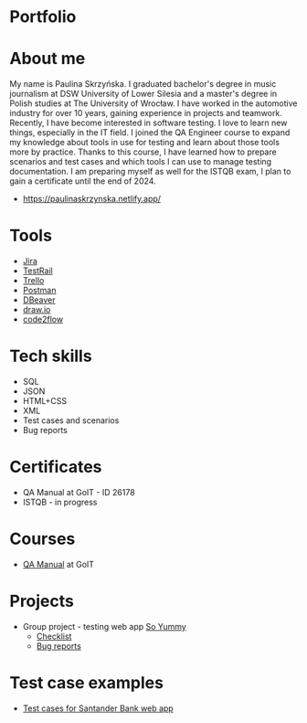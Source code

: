 # Portfolio
# About me
My name is Paulina Skrzyńska. I graduated bachelor's degree in music journalism at DSW University of Lower Silesia and a master's degree in Polish studies at The University of Wrocław. I have worked in the automotive industry for over 10 years, gaining experience in projects and teamwork. Recently, I have become interested in software testing.  I love to learn new things, especially in the IT field. I joined the QA Engineer course to expand my knowledge about tools in use for testing and learn about those tools more by practice. Thanks to this course, I have learned how to prepare scenarios and test cases and which tools I can use to manage testing documentation. I am preparing myself as well for the ISTQB exam, I plan to gain a certificate until the end of 2024.
* https://paulinaskrzynska.netlify.app/ 
# Tools
* [Jira](https://www.atlassian.com/software/jira)
* [TestRail](https://www.testrail.com/)
* [Trello](https://trello.com/)
* [Postman](https://www.postman.com/)
* [DBeaver](https://dbeaver.io/)
* [draw.io](https://app.diagrams.net/)
* [code2flow](https://code2flow.com/)
# Tech skills
* SQL
* JSON
* HTML+CSS
* XML
* Test cases and scenarios
* Bug reports
# Certificates
* QA Manual at GoIT - ID 26178
* ISTQB - in progress
# Courses
* [QA Manual](https://goit.global/pl/courses/qa/) at GoIT
# Projects
* Group project - testing web app [So Yummy](https://so-yummi-qa.netlify.app/)
  * [Checklist](https://drive.google.com/drive/folders/1bR-yZwkeycWGEfdikE_V4vZRyCnVQgeN)
  * [Bug reports](https://drive.google.com/drive/folders/1avqq6aMzfgr8PGjBoCCGvvLfKGB1AS4B)
# Test case examples
* [Test cases for Santander Bank web app](https://drive.google.com/drive/u/0/folders/1o2z_niBvWaLpg5OLBwrsKyXAhfgsnDeo) 

